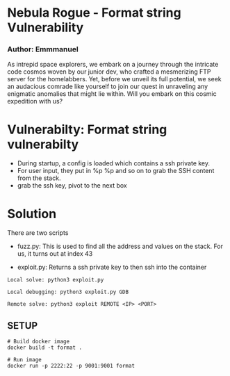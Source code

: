 # Nebula Rogue - Format string Vulnerability

### Author: Emmmanuel

As intrepid space explorers, we embark on a journey through the intricate code cosmos woven by our junior dev, who crafted a mesmerizing FTP server for the homelabbers. Yet, before we unveil its full potential, we seek an audacious comrade like yourself to join our quest in unraveling any enigmatic anomalies that might lie within. Will you embark on this cosmic expedition with us?

# Vulnerabilty: Format string vulnerabilty
* During startup, a config is loaded which contains a ssh private key.
* For user input, they put in %p %p and so on to grab the SSH content from the stack.
* grab the ssh key, pivot to the next box

# Solution

There are two scripts

* fuzz.py: This is used to find all the address and values on the stack. For us, it turns out at index 43

* exploit.py: Returns a ssh private key to then ssh into the container

`Local solve: python3 exploit.py`

`Local debugging: python3 exploit.py GDB`

`Remote solve: python3 exploit REMOTE <IP> <PORT>`

## SETUP

```
# Build docker image
docker build -t format .

# Run image
docker run -p 2222:22 -p 9001:9001 format

```
